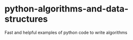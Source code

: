 # python-algorithms-and-data-structures
Fast and helpful examples of python code to write algorithms
